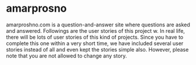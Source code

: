 # amarprosno
amarproshno.com is a question-and-answer site where questions are asked and answered. Followings are the user stories of this project w. In real life, there will be lots of user stories of this kind of projects. Since you have to complete this one within a very short time, we have included several user stories instead of all and even kept the stories simple also.  However, please note that you are not allowed to change any story.
